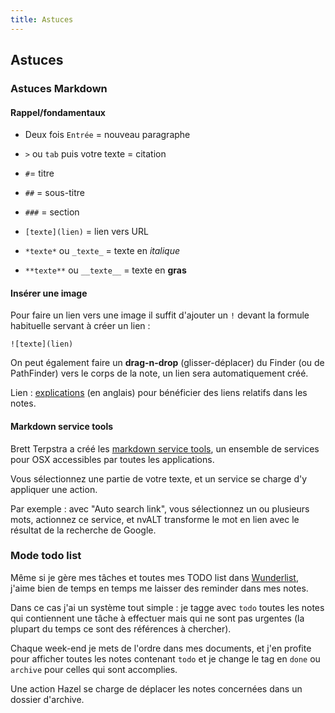 ```yaml
---
title: Astuces
---
```


## Astuces

### Astuces Markdown

#### Rappel/fondamentaux

- Deux fois `Entrée` = nouveau paragraphe

- `>` ou `tab` puis votre texte = citation

- `#`= titre

- `##` = sous-titre

- `###` = section

- `[texte](lien)` = lien vers URL

- `*texte*` ou `_texte_` = texte en *italique*

- `**texte**` ou `__texte__` = texte en **gras**


#### Insérer une image

Pour faire un lien vers une image il suffit d'ajouter un `!` devant la formule habituelle servant à créer un lien&nbsp;:

```
![texte](lien)
```

On peut également faire un **drag-n-drop** (glisser-déplacer) du Finder (ou de PathFinder) vers le corps de la note, un lien sera automatiquement créé.

Lien&nbsp;: [explications](http://brettterpstra.com/2012/09/27/quick-tip-images-in-nvalt/) (en anglais) pour bénéficier des liens relatifs dans les notes.

#### Markdown service tools

Brett Terpstra a créé les [markdown service tools](http://brettterpstra.com/projects/markdown-service-tools/), un ensemble de services pour OSX accessibles par toutes les applications.

Vous sélectionnez une partie de votre texte, et un service se charge d'y appliquer une action.

Par exemple : avec "Auto search link", vous sélectionnez un ou plusieurs mots, actionnez ce service, et nvALT transforme le mot en lien avec le résultat de la recherche de Google.

### Mode todo list

Même si je gère mes tâches et toutes mes TODO list dans [Wunderlist](http://www.6wunderkinder.com/wunderlist), j'aime bien de temps en temps me laisser des reminder dans mes notes.

Dans ce cas j'ai un système tout simple&nbsp;: je tagge avec `todo` toutes les notes qui contiennent une tâche à effectuer mais qui ne sont pas urgentes (la plupart du temps ce sont des références à chercher).

Chaque week-end je mets de l'ordre dans mes documents, et j'en profite pour afficher toutes les notes contenant `todo` et je change le tag en `done` ou `archive` pour celles qui sont accomplies.

Une action Hazel se charge de déplacer les notes concernées dans un dossier d'archive.
